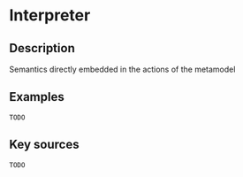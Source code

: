 # Interpreter

## Description
Semantics directly embedded in the actions of the metamodel

## Examples

    TODO

## Key sources

    TODO

